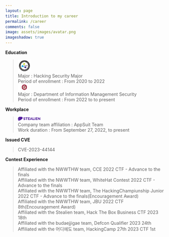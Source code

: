 ```yaml
---
layout: page
title: Introduction to my career
permalink: /career
comments: false
image: assets/images/avatar.png
imageshadow: true
---
```


**Education**<br/>
> <img src="/assets/images/hansei_logo.png" width="40px" alt="Hansei Logo"><br/>
> Major : Hacking Security Major<br/>
> Period of enrollment : From 2020 to 2022<br/>
> <img src="/assets/images/korea_univ_log.png" width="40px" alt="Korea Univ Logo"><br/>
> Major : Department of Information Management Security<br/>
> Period of enrollment : From 2022 to to present

**Workplace**<br/>
> <img src="/assets/images/stealien_logo.png" width="70px" alt="Stealien Logo"><br/>
> Company team affiliation : AppSuit Team<br/>
> Work duration : From September 27, 2022, to present

**Issued CVE**<br/>
> CVE-2023-44144 

**Contest Experience**<br/>
> Affiliated with the NWWTHW team, CCE 2022 CTF - Advance to the finals<br/>
> Affiliated with the NWWTHW team, WhiteHat Contest 2022 CTF - Advance to the finals<br/>
> Affiliated with the NWWTHW team, The HackingChampiunship Junior 2022 CTF - Advance to the finals(Encouragement Award)<br/>
> Affiliated with the NWWTHW team, JBU 2022 CTF 8th(Encouragement Award)<br/>
> Affiliated with the Stealien team, Hack The Box Business CTF 2023 18th<br/>
> Affiliated with the budaejjigae team, Defcon Qualifier 2023 24th<br/>
> Affiliated with the 어디에도 team, HackingCamp 27th 2023 CTF 1st


